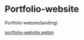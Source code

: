 # Portfolio-website
Portfolio website(landing)

[portfolio-website.webm](https://user-images.githubusercontent.com/49608491/205258732-4cef64ae-163f-47d0-84b6-87cf608a0f22.webm)
